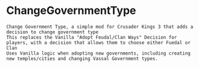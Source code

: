 # ChangeGovernmentType
    Change Government Type, a simple mod for Crusader Kings 3 that adds a decision to change government type
    This replaces the Vanilla "Adopt Feudal/Clan Ways" Decision for players, with a decision that allows them to choose either Fuedal or Clan
    Uses Vanilla logic when adopting new governments, including creating new temples/cities and changing Vassal Government types.
